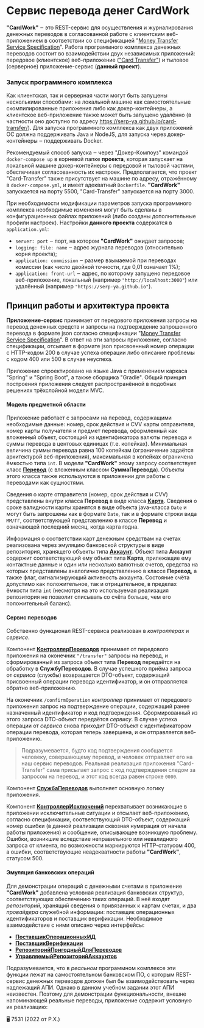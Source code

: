  # Сервис перевода денег **CardWork**
 
 
**"CardWork"** ‒ это REST-сервис для осуществления и журналирования денежных переводов в согласованной работе с клиентским веб-приложением в соответствии со спецификацией "[Money Transfer Service Specification](https://github.com/netology-code/jd-homeworks/blob/master/diploma/MoneyTransferServiceSpecification.yaml)". Работа программного комплекса денежных переводов состоит во взаимодействии двух независимых приложений: передовое (клиентское) веб-приложение (["Card Transfer"](https://github.com/serp-ya/card-transfer)) и тыловое (серверное) приложение-сервис (**данный проект**).

 ### Запуск программного комплекса
Как клиентская, так и серверная части могут быть запущены несколькими способами: на локальной машине как самостоятельные скомпилированные приложения либо как докер-контейнеры, а клиентское веб-приложение также может быть запущено удалённо (в частности оно доступно по адресу https://serp-ya.github.io/card-transfer/). Для запуска программного комплекса как двух приложений ОС должна поддерживать Java и NodeJS, для запуска через докер-контейнеры ‒ поддерживать Docker.

Рекомендуемый способ запуска ‒ через "Докер-Компоуз" командой `docker-compose up` в корневой папке **проекта**, которая запускает на локальной машине докер-контейнеры с передовой и тыловой частями, обеспечивая согласованность их настроек. Предполагается, что проект "Card-Transfer" также присутствует на машине по адресу, отражённому в `docker-compose.yml`, и имеет адекватный `Dockerfile`. **"CardWork"** запускается на порту 5500, "Card-Transfer" запускается на порту 3000.

При необходимости модификации параметров запуска программного комплекса необходимые изменения могут быть сделаны в конфигурационных файлах приложений (либо созданы дополнительные профили настроек). Настройки **данного проекта** содержатся в `application.yml`:

* `server: port` ‒ порт, на котором **"CardWork"** ожидает запросов;
* `logging: file: name` ‒ адрес журнала переводов (относительно корня проекта);
* `application: commission` ‒ размер взымаемой при переводах комиссии (как число двойной точности, где 0,01 означает 1%);
* `application: front-url` ‒ адрес, по которому запущено передовое веб-приложение, локальный (например `"http://localhost:3000"`) или удалённый (например `"https://serp-ya.github.io"`).

## Принцип работы и архитектура проекта

**Приложение-сервис** принимает от передового приложения запросы на перевод денежных средств и запросы на подтверждение запрошенного перевода в формате json согласно спецификации "[Money Transfer Service Specification](https://github.com/netology-code/jd-homeworks/blob/master/diploma/MoneyTransferServiceSpecification.yaml)". В ответ на эти запросы приложение, согласно спецификации, отсылает в формате json присвоенный номер операции с HTTP-кодом 200 в случае успеха операции либо описание проблемы с кодом 400 или 500 в случае неуспеха. 

Приложение спроектировано на языке Java с применением каркаса "Spring" и "Spring Boot", а также сборщика "Gradle".
Общий принцип построения приложения следует распространённой в подобных решениях трёхслойной модели MVC.

#### Модель предметной области

Приложение работает с запросами на перевод, содержащими необходимые данные: номер, срок действия и CVV карты отправителя, номер карты получателя и предмет перевода, оформленный как вложенный объект, состоящий из идентификатора валюты перевода и суммы перевода в центовых единицах (т.е. копейках). Минимальная величина суммы перевода равна 100 копейкам (ограничение задаётся архитектурой веб-приложения), максимальная в копейках ограничена ёмкостью типа `int`. В модели **"CardWork"** этому запросу соответствует класс [**Перевод**](src/main/java/ru/netology/cardwork/model/Transfer.java) (с вложенным классом **СуммаПеревода**). Объекты этого класса также используются в приложении для работы с переводами как сущностями. 

Сведения о карте отправителя (номер, срок действия и CVV) представлены внутри класса **Перевод** в виде класса [**Карта**](src/main/java/ru/netology/cardwork/model/Card.java). Сведения о сроке валидности карты хранятся в виде объекта java-класса `Date` и могут быть запрошены как в формате `Date`, так и в формате строки вида `ММ/ГГ`, соответствующей представлению в классе **Перевод** и означающей последний месяц, когда карта годна. 

Информация о соответствии карт денежным средствам на счетах реализована через эмуляцию банковской структуры в виде репозитория, хранящего объекты типа [**Аккаунт**](src/main/java/ru/netology/cardwork/model/Account.java). Объект типа **Аккаунт** содержит соответствующий ему объект типа **Карта**, прилежащие ему контактные данные и один или несколько валютных счетов, средства на которых представлены аналогично представлению в классе **Перевод**, а также флаг, сигнализирующий активность аккаунта. Состояние счёта допустимо как положительное, так и отрицательное, в пределах ёмкости типа `int` (несмотря на это используемая реализация репозитория не позволит списывать со счёта больше, чем его положительный баланс).

#### Сервис переводов
Собственно функционал REST-сервиса реализован в _контроллерах_ и _сервисе_.

Компонент [**КонтроллерПереводов**](src/main/java/ru/netology/cardwork/controller/TransferController.java) принимает
от передового приложения на оконечник `"/transfer"` запросы на перевод, и сформированный из запроса объект типа **Перевод** передаётся на обработку в **СлужбуПереводов**. В случае успешного приёма запроса от _сервиса_ (службы) возвращается DTO-объект, содержащий присвоенный операции перевода идентификатор, и он отправляется обратно веб-приложению.

На оконечник `/confirmOperation` _контроллер_ принимает от передового приложения запрос на подтверждение операции, содержащий ранее назначенный идентификатор и код подтверждения. Сформированный из этого запроса DTO-объект передаётся _сервису_. В случае успеха операции от _сервиса_ снова приходит DTO-объект с идентификатором операции перевода, которая теперь завершена, и он отправляется веб-приложению.

>Подразумевается, будто код подтверждения сообщается человеку, совершающему перевод, и человек отправляет его на наш сервис переводов. Реальная реализация приложения "Card-Transfer" сама присылает запрос с код подтверждения следом за запросом на перевод, и этот код всегда равен строке `0000`.

Компонент [**СлужбаПереводов**](src/main/java/ru/netology/cardwork/service/TransferService.java) выполняет основную логику приложения.





Компонент [**КонтроллерИсключений**](src/main/java/ru/netology/cardwork/controller/ExceptionController.java) перехватывает возникающие в приложении исключительные ситуации и отсылает веб-приложению, согласно спецификации, соответствующий DTO-объект, содержащий номер ошибки (в данной реализации сквозная нумерация от начала работы приложения) и сообщение, описывающее возникшую проблему. Ошибки, возникшие вследствие неправильного или невалидного запроса от клиента, по возможности маркируются HTTP-статусом 400, а ошибки, соответствующие неадекватности работы **"CardWork"**, статусом 500.

#### Эмуляция банковских операций

Для демонстрации операций с денежными счетами в приложение **"CardWork"** добавлена условная реализация банковских структур, соответствующих обеспечению таких операций. В неё входят _репозиторий_, хранящий сведения о привязанных к картам счетах, и два _провайдера_ служебной информации: поставщик операционных идентификаторов и поставщик верификации. Необходимое взаимодействие с ними описано через интерфейсы:
* [**ПоставщикОперационныхИД**](src/main/java/ru/netology/cardwork/providers/id/OperationIdProvider.java)
* [**ПоставщикВерификации**](src/main/java/ru/netology/cardwork/providers/verification/VerificationProvider.java)
* [**РепозиторийПригодныйДляПереводов**](src/main/java/ru/netology/cardwork/repository/TransferSuitableRepository.java)
* [**УправляемыйРепозиторийАккаунтов**](src/main/java/ru/netology/cardwork/repository/ManageableAccountRepository.java)

Подразумевается, что в _реальном_ программном комплексе эти функции лежат на самостоятельном банковском ПО, с которым REST-сервис денежных переводов должен был бы взаимодействовать через надлежащий АПИ. Однако в данном учебном задании этот АПИ неизвестен. Поэтому для демонстрации функциональности, внешне напоминающей реальные переводы, приложение содержит условную их реализацию:






🖥️ 7531 (2022 от Р.Х.)